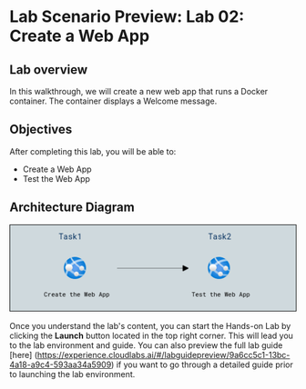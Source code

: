 # Lab Scenario Preview: Lab 02: Create a Web App

## Lab overview

In this walkthrough, we will create a new web app that runs a Docker container. The container displays a Welcome message.

## Objectives

After completing this lab, you will be able to:

- Create a Web App
- Test the Web App

## Architecture Diagram

![](../images/az900lab02.PNG)

Once you understand the lab's content, you can start the Hands-on Lab by clicking the **Launch** button located in the top right corner. This will lead you to the lab environment and guide. You can also preview the full lab guide [here] (https://experience.cloudlabs.ai/#/labguidepreview/9a6cc5c1-13bc-4a18-a9c4-593aa34a5909) if you want to go through a detailed guide prior to launching the lab environment.